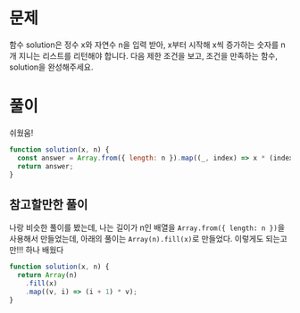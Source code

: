 # 문제

함수 solution은 정수 x와 자연수 n을 입력 받아, x부터 시작해 x씩 증가하는 숫자를 n개 지니는 리스트를 리턴해야 합니다. 다음 제한 조건을 보고, 조건을 만족하는 함수, solution을 완성해주세요.

# 풀이

쉬웠움!

```javascript
function solution(x, n) {
  const answer = Array.from({ length: n }).map((_, index) => x * (index + 1));
  return answer;
}
```

## 참고할만한 풀이

나랑 비슷한 풀이를 봤는데,
나는 길이가 n인 배열을 `Array.from({ length: n })`을 사용해서 만들었는데,
아래의 풀이는 `Array(n).fill(x)`로 만들었다. 이렇게도 되는고만!!!
하나 배웠다

```javascript
function solution(x, n) {
  return Array(n)
    .fill(x)
    .map((v, i) => (i + 1) * v);
}
```
